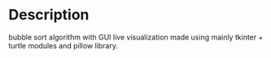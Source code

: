 # Description
bubble sort algorithm with GUI live visualization made using mainly tkinter + turtle modules and pillow library.
